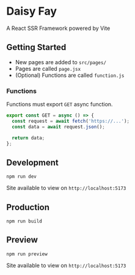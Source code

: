 # Daisy Fay

A React SSR Framework powered by Vite

## Getting Started

- New pages are added to `src/pages/`
- Pages are called `page.jsx`
- (Optional) Functions are called `function.js`

### Functions

Functions must export `GET` async function.

```javascript
export const GET = async () => {
  const request = await fetch('https://...');
  const data = await request.json();

  return data;
};
```

## Development

```
npm run dev
```

Site available to view on `http://localhost:5173`

## Production

```
npm run build
```

## Preview

```
npm run preview
```

Site available to view on `http://localhost:5173`
